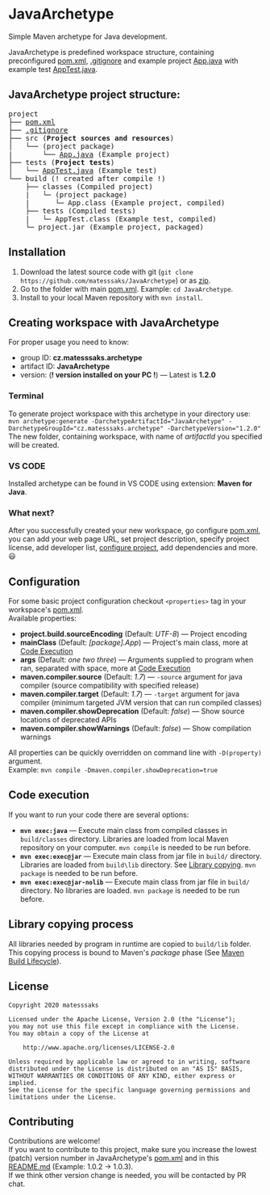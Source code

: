 # JavaArchetype
Simple Maven archetype for Java development.

JavaArchetype is predefined workspace structure, containing preconfigured [pom.xml][pom], [.gitignore](src/archetype-resources/.gitignore) and example project [App.java](src/archetype-resources/src/App.java) with example test [AppTest.java](src/archetype-resources/tests/AppTest.java).

## JavaArchetype project structure:
<pre>
project
├── <a href="src/archetype-resources/pom.xml">pom.xml</a>
├── <a href="src/archetype-resources/.gitignore">.gitignore</a>
├── src (<b>Project sources and resources</b>)
│   └── (project package)
|       └── <a href="src/archetype-resources/src/App.java">App.java</a> (Example project)
├── tests (<b>Project tests</b>)
│   └── <a href="src/archetype-resources/tests/AppTest.java">AppTest.java</a> (Example test)
└── build (! created after compile !)
    ├── classes (Compiled project)
    |   └─ (project package)
    |      └─ App.class (Example project, compiled)
    ├── tests (Compiled tests)
    |   └─ AppTest.class (Example test, compiled)
    └─ project.jar (Example project, packaged)
</pre>

## Installation
1. Download the latest source code with git (`git clone https://github.com/matesssaks/JavaArchetype`) or as [zip](https://github.com/matesssaks/JavaArchetype/archive/main.zip).
2. Go to the folder with main [pom.xml](pom.xml). Example: `cd JavaArchetype`.
3. Install to your local Maven repository with `mvn install`.

## Creating workspace with JavaArchetype
For proper usage you need to know:
- group ID: **cz.matesssaks.archetype**
- artifact ID: **JavaArchetype**
- version: (**! version installed on your PC !**) — Latest is **1.2.0**

### Terminal
To generate project workspace with this archetype in your directory use:\
`mvn archetype:generate -DarchetypeArtifactId="JavaArchetype" -DarchetypeGroupId="cz.matesssaks.archetype" -DarchetypeVersion="1.2.0"`\
The new folder, containing workspace, with name of *artifactId* you specified will be created. 

### VS CODE
Installed archetype can be found in VS CODE using extension: **Maven for Java**.

### What next?
After you successfully created your new workspace, go configure [pom.xml][pom], you can add your web page URL, set project description, specify project license, add developer list, [configure project](#configuration), add dependencies and more. :smiley:

## Configuration
For some basic project configuration checkout `<properties>` tag in your workspace's [pom.xml][pom].\
Available properties:
- **project.build.sourceEncoding** (Default: *UTF-8*) — Project encoding
- **mainClass** (Default: *[package].App*) — Project's main class, more at [Code Execution](#code-execution)
- **args** (Default: *one two three*) — Arguments supplied to program when ran, separated with space, more at [Code Execution](#code-execution)
- **maven.compiler.source** (Default: *1.7*) — `-source` argument for java compiler (source compatibility with specified release)
- **maven.compiler.target** (Default: *1.7*) — `-target` argument for java compiler (minimum targeted JVM version that can run compiled classes)
- **maven.compiler.showDeprecation** (Default: *false*) — Show source locations of deprecated APIs
- **maven.compiler.showWarnings** (Default: *false*) — Show compilation warnings

All properties can be quickly overridden on command line with `-D(property)` argument.\
Example: `mvn compile -Dmaven.compiler.showDeprecation=true`

## Code execution
If you want to run your code there are several options:
- **`mvn exec:java`** — Execute main class from compiled classes in `build/classes` directory. Libraries are loaded from local Maven repository on your computer. `mvn compile` is needed to be run before.
- **`mvn exec:exec@jar`** — Execute main class from jar file in `build/` directory. Libraries are loaded from `build\lib` directory. See [Library copying](#library-copying-process). `mvn package` is needed to be run before.
- **`mvn exec:exec@jar-nolib`** — Execute main class from jar file in `build/` directory. No libraries are loaded. `mvn package` is needed to be run before.

## Library copying process
All libraries needed by program in runtime are copied to `build/lib` folder. This copying process is bound to Maven's *package* phase (See [Maven Build Lifecycle](https://maven.apache.org/guides/introduction/introduction-to-the-lifecycle.html)).

## License
```
Copyright 2020 matesssaks

Licensed under the Apache License, Version 2.0 (the "License");
you may not use this file except in compliance with the License.
You may obtain a copy of the License at

    http://www.apache.org/licenses/LICENSE-2.0

Unless required by applicable law or agreed to in writing, software
distributed under the License is distributed on an "AS IS" BASIS,
WITHOUT WARRANTIES OR CONDITIONS OF ANY KIND, either express or implied.
See the License for the specific language governing permissions and
limitations under the License.
```

## Contributing
Contributions are welcome!\
If you want to contribute to this project, make sure you increase the lowest (patch) version number in JavaArchetype's [pom.xml](pom.xml) and in this [README.md](README.md) (Example: 1.0.2 -> 1.0.3).\
If we think other version change is needed, you will be contacted by PR chat.

[pom]: src/archetype-resources/pom.xml